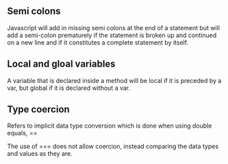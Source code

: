 Semi colons
--
Javascript will add in missing semi colons at the end of a statement but will add a semi-colon prematurely if the statement is broken up and continued on a new line and if it constitutes a complete statement by itself.

Local and gloal variables
--
A variable that is declared inside a method will be local if it is preceded by a var, but global if it is declared without a var.

Type coercion
--
Refers to implicit data type conversion which is done when using double equals, ==

The use of === does not allow coercion, instead comparing the data types and values as they are.
